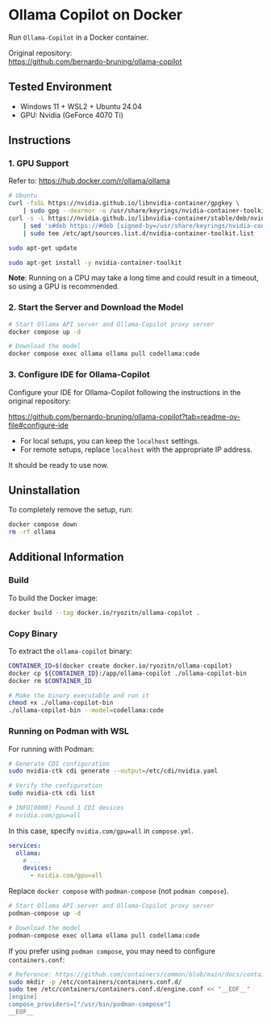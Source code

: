 # Ollama Copilot on Docker

Run `Ollama-Copilot` in a Docker container.

Original repository:  
https://github.com/bernardo-bruning/ollama-copilot

## Tested Environment

- Windows 11 + WSL2 + Ubuntu 24.04
- GPU: Nvidia (GeForce 4070 Ti)

## Instructions

### 1. GPU Support

Refer to: https://hub.docker.com/r/ollama/ollama

```sh
# Ubuntu
curl -fsSL https://nvidia.github.io/libnvidia-container/gpgkey \
    | sudo gpg --dearmor -o /usr/share/keyrings/nvidia-container-toolkit-keyring.gpg
curl -s -L https://nvidia.github.io/libnvidia-container/stable/deb/nvidia-container-toolkit.list \
    | sed 's#deb https://#deb [signed-by=/usr/share/keyrings/nvidia-container-toolkit-keyring.gpg] https://#g' \
    | sudo tee /etc/apt/sources.list.d/nvidia-container-toolkit.list

sudo apt-get update

sudo apt-get install -y nvidia-container-toolkit
```

**Note**: Running on a CPU may take a long time and could result in a timeout, so using a GPU is recommended.

### 2. Start the Server and Download the Model

```sh
# Start Ollama API server and Ollama-Copilot proxy server
docker compose up -d

# Download the model
docker compose exec ollama ollama pull codellama:code
```

### 3. Configure IDE for Ollama-Copilot

Configure your IDE for Ollama-Copilot following the instructions in the original repository:

https://github.com/bernardo-bruning/ollama-copilot?tab=readme-ov-file#configure-ide

- For local setups, you can keep the `localhost` settings.
- For remote setups, replace `localhost` with the appropriate IP address.

It should be ready to use now.

## Uninstallation

To completely remove the setup, run:

```sh
docker compose down
rm -rf ollama
```

## Additional Information

### Build

To build the Docker image:

```sh
docker build --tag docker.io/ryozitn/ollama-copilot .
```

### Copy Binary

To extract the `ollama-copilot` binary:

```sh
CONTAINER_ID=$(docker create docker.io/ryozitn/ollama-copilot)
docker cp ${CONTAINER_ID}:/app/ollama-copilot ./ollama-copilot-bin
docker rm $CONTAINER_ID

# Make the binary executable and run it
chmod +x ./ollama-copilot-bin
./ollama-copilot-bin --model=codellama:code
```

### Running on Podman with WSL

For running with Podman:

```sh
# Generate CDI configuration
sudo nvidia-ctk cdi generate --output=/etc/cdi/nvidia.yaml

# Verify the configuration
sudo nvidia-ctk cdi list

# INFO[0000] Found 1 CDI devices                          
# nvidia.com/gpu=all
```

In this case, specify `nvidia.com/gpu=all` in `compose.yml`.

```yaml
services:
  ollama:
    # ...
    devices:
      - nvidia.com/gpu=all
```

Replace `docker compose` with `podman-compose` (not `podman compose`).

```sh
# Start Ollama API server and Ollama-Copilot proxy server
podman-compose up -d

# Download the model
podman-compose exec ollama ollama pull codellama:code
```

If you prefer using `podman compose`, you may need to configure `containers.conf`:

```sh
# Reference: https://github.com/containers/common/blob/main/docs/containers.conf.5.md#engine-table
sudo mkdir -p /etc/containers/containers.conf.d/
sudo tee /etc/containers/containers.conf.d/engine.conf << "__EOF__"
[engine]
compose_providers=["/usr/bin/podman-compose"]
__EOF__
```